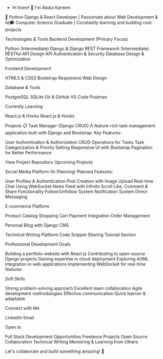 - Hi there! 👋 I'm Abdul Kareem

🚀 Python Django & React Developer | Passionate about Web Development & AI🎓 Computer Science Graduate | Constantly learning and building cool projects

Technologies & Tools
Backend Development (Primary Focus)

Python (Intermediate)
Django & Django REST Framework (Intermediate)
RESTful API Design
API Authentication & Security
Database Design & Optimization

Frontend Development

HTML5 & CSS3
Bootstrap
Responsive Web Design

Database & Tools

PostgreSQL
SQLite
Git & GitHub
VS Code
Postman

Currently Learning

React.js & Hooks
React.js & Hooks

Projects
📋 Task Manager (Django CRUD)
A feature-rich task management application built with Django and Bootstrap.
Key Features:

User Authentication & Authorization
CRUD Operations for Tasks
Task Categorization & Priority Setting
Responsive UI with Bootstrap
Pagination for Better Performance

View Project Repository
Upcoming Projects

Social Media Platform (In Planning)
Planned Features:

User Profiles & Authentication
Post Creation with Image Upload
Real-time Chat Using WebSocket
News Feed with Infinite Scroll
Like, Comment & Share Functionality
Follow/Unfollow System
Notification System
Direct Messaging


E-commerce Platform

Product Catalog
Shopping Cart
Payment Integration
Order Management


Personal Blog with Django CMS

Technical Writing Platform
Code Snippet Sharing
Tutorial Section



Professional Development Goals

Building a portfolio website with React.js
Contributing to open-source Django projects
Gaining expertise in cloud deployment
Exploring AI/ML integration in web applications
Implementing WebSocket for real-time features

Soft Skills

Strong problem-solving approach
Excellent team collaboration
Agile development methodologies
Effective communication
Quick learner & adaptable

Connect with Me

LinkedIn
Email

Open to

Full Stack Development Opportunities
Freelance Projects
Open Source Collaboration
Technical Writing
Mentoring & Learning from Others

Let's collaborate and build something amazing! 🚀
